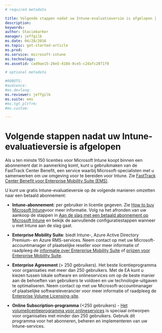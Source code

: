 ```yaml
---
# required metadata

title: Volgende stappen nadat uw Intune-evaluatieversie is afgelopen | Microsoft Intune
description:
keywords:
author: Staciebarker
manager: jeffgilb
ms.date: 04/28/2016
ms.topic: get-started-article
ms.prod:
ms.service: microsoft-intune
ms.technology:
ms.assetid: cad9ae15-26e5-418d-8ce5-c2dafc2071f0

# optional metadata

#ROBOTS:
#audience:
#ms.devlang:
ms.reviewer: jeffgilb
ms.suite: ems
#ms.tgt_pltfrm:
#ms.custom:

---
```


# Volgende stappen nadat uw Intune-evaluatieversie is afgelopen
Als u ten minste 150 licenties voor Microsoft Intune koopt binnen een abonnement dat in aanmerking komt, kunt u gebruikmaken van de FastTrack Center Benefit, een service waarbij Microsoft-specialisten met u samenwerken om uw omgeving voor te bereiden voor Intune. Zie [FastTrack Center Benefit voor Enterprise Mobility Suite (EMS)](https://docs.microsoft.com/enterprise-mobility/Solutions/fasttrack-center-benefit-for-enterprise-mobility-suite-ems).

U kunt uw gratis Intune-evaluatieversie op de volgende manieren omzetten naar een betaald abonnement:

-   **Intune-abonnement**: per gebruiker in licentie gegeven. Zie [How to buy Microsoft Intune](http://www.microsoft.com/en-us/server-cloud/products/microsoft-intune/Purchasing.aspx)voor meer informatie. Volg na het afronden van uw aankoop de stappen in [Aan de slag met een betaald abonnement op Microsoft Intune](/intune/get-started/start-with-a-paid-subscription-to-microsoft-intune) en bekijk de aanvullende configuratiestappen wanneer u met Intune aan de slag gaat.

-   **Enterprise Mobility Suite**: biedt Intune-, Azure Active Directory Premium- en Azure RMS-services. Neem contact op met uw Microsoft-accountmanager of plaatselijke reseller voor meer informatie of raadpleeg de [informatie over Enterprise Mobility Suite](https://www.microsoft.com/en-us/server-cloud/enterprise-mobility/overview.aspx) of [prijzen voor Enterprise Mobility Suite](http://www.microsoft.com/en-us/server-cloud/products/enterprise-mobility-suite/Purchasing.aspx).

-   **Enterprise Agreement** (&gt; 250 gebruikers). Het beste licentieprogramma voor organisaties met meer dan 250 gebruikers. Met de EA kunt u kiezen tussen lokale software en onlineservices om op de beste manier aan de behoeften van gebruikers te voldoen en uw technologie-uitgaven te optimaliseren. Neem contact op met uw Microsoft-accountmanager of plaatselijke softwareleverancier voor meer informatie of raadpleeg de [Enterprise Volume Licensing-site](http://www.microsoft.com/licensing/licensing-options/enterprise.aspx).

-   **Online Subscription-programma** (&lt;250 gebruikers) - [Het volumelicentieprogramma voor onlineservices](http://www.microsoft.com/licensing/online-services/default.aspx) is speciaal ontworpen voor organisaties met minder dan 250 gebruikers. Gebruik dit programma voor het abonneren, beheren en implementeren van uw Intune-services.


<!--HONumber=May16_HO4-->


